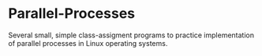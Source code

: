 # Parallel-Processes

Several small, simple class-assigment programs to practice implementation of parallel processes in Linux operating systems.
